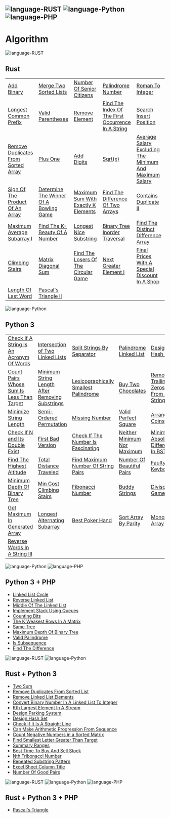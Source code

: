 ![language-RUST](https://img.shields.io/badge/%20-RUST-8d4004?style=for-the-badge&logo=RUST)
![language-Python](https://img.shields.io/badge/%20-Python-ffd43b?style=for-the-badge&logo=PYTHON)
![language-PHP](https://img.shields.io/badge/%20-PHP-acb1f9?style=for-the-badge&logo=PHP)
---

# Algorithm

![language-RUST](https://img.shields.io/badge/%20-RUST-8d4004?style=for-the-badge&logo=RUST)
## Rust

||||||
| :- | :- | :- | :- | :- |
|[Add Binary](AddBinary.md)|[Merge Two Sorted Lists](MergeTwoSortedLists.md)|[Number Of Senior Citizens](NumberOfSeniorCitizens.md)|[Palindrome Number](PalindromeNumber.md)|[Roman To Integer](RomanToInteger.md)|
|[Longest Common Prefix](LongestCommonPrefix.md)|[Valid Parentheses](ValidParentheses.md)|[Remove Element](RemoveElement.md)|[Find The Index Of The First Occurrence In A String](FindTheIndexOfTheFirstOccurrenceInAString.md)|[Search Insert Position](SearchInsertPosition.md)|
|[Remove Duplicates From Sorted Array](RemoveDuplicatesFromSortedArray.md)|[Plus One](PlusOne.md)|[Add Digits](AddDigits.md)|[Sqrt(x)](Sqrt(x).md)|[Average Salary Excluding The Minimum And Maximum Salary](AverageSalaryExcludingTheMinimumAndMaximumSalary.md)|
|[Sign Of The Product Of An Array](SignOfTheProductOfAnArray.md)|[Determine The Winner Of A Bowling Game](DetermineTheWinnerOfABowlingGame.md)|[Maximum Sum With Exactly K Elements](MaximumSumWithExactlyKElements.md)|[Find The Difference Of Two Arrays](FindTheDifferenceOfTwoArrays.md)|[Contains Duplicate II](ContainsDuplicateII.md)|
|[Maximum Average Subarray I](MaximumAverageSubarrayI.md)|[Find The K-Beauty Of A Number](FindTheKBeautyOfANumber.md)|[Longest Nice Substring](LongestNiceSubstring.md)|[Binary Tree Inorder Traversal](BinaryTreeInorderTraversal.md)|[Find The Distinct Difference Array](FindTheDistinctDifferenceArray.md)|
|[Climbing Stairs](ClimbingStairs.md)|[Matrix Diagonal Sum](MatrixDiagonalSum.md)|[Find The Losers Of The Circular Game](FindTheLosersOfTheCircularGame.md)|[Next Greater Element I](NextGreaterElementI.md)|[Final Prices With A Special Discount In A Shop](FinalPricesWithASpecialDiscountInAShop.md)|
|[Length Of Last Word](LengthOfLastWord.md)|[Pascal's Triangle II](PascalsTriangleII.md)||||

![language-Python](https://img.shields.io/badge/%20-Python-ffd43b?style=for-the-badge&logo=PYTHON)
## Python 3

||||||
| :- | :- | :- | :- | :- |
|[Check If A String Is An Acronym Of Words](CheckIfAStringIsAnAcronymOfWords.md)|[Intersection of Two Linked Lists](IntersectionOfTwoLinkedLists.md)|[Split Strings By Separator](SplitStringsBySeparator.md)|[Palindrome Linked List](PalindromeLinkedList.md)|[Design Hash Map](DesignHashMap.md)|
|[Count Pairs Whose Sum Is Less Than Target](CountPairsWhoseSumIsLessThanTarget.md)|[Minimum String Length After Removing Substrings](MinimumStringLengthAfterRemovingSubstrings.md)|[Lexicographically Smallest Palindrome](LexicographicallySmallestPalindrome.md)|[Buy Two Chocolates](BuyTwoChocolates.md)|[Remove Trailing Zeros From A String](RemoveTrailingZerosFromAString.md)|
|[Minimize String Length](MinimizeStringLength.md)|[Semi-Ordered Permutation](SemiOrderedPermutation.md)|[Missing Number](MissingNumber.md)|[Valid Perfect Square](ValidPerfectSquare.md)|[Arranging Coins](ArrangingCoins.md)|
|[Check If N and Its Double Exist](CheckIfNAndItsDoubleExist.md)|[First Bad Version](FirstBadVersion.md)|[Check If The Number Is Fascinating](CheckIfTheNumberIsFascinating.md)|[Neither Minimum Nor Maximum](NeitherMinimumNorMaximum.md)|[Minimum Absolute Difference In BST](MinimumAbsoluteDifferenceInBST.md)|
|[Find The Highest Altitude](FindTheHighestAltitude.md)|[Total Distance Traveled](TotalDistanceTraveled.md)|[Find Maximum Number Of String Pairs](FindMaximumNumberOfStringPairs.md)|[Number Of Beautiful Pairs](NumberOfBeautifulPairs.md)|[Faulty Keyboard](FaultyKeyboard.md)|
|[Minimum Depth Of Binary Tree](MinimumDepthOfBinaryTree.md)|[Min Cost Climbing Stairs](MinCostClimbingStairs.md)|[Fibonacci Number](FibonacciNumber.md)|[Buddy Strings](BuddyStrings.md)|[Divisor Game](DivisorGame.md)|
|[Get Maximum In Generated Array](GetMaximumInGeneratedArray.md)|[Longest Alternating Subarray](LongestAlternatingSubarray.md)|[Best Poker Hand](BestPokerHand.md)|[Sort Array By Parity](SortArrayByParity.md)|[Monotonic Array](MonotonicArray.md)|
|[Reverse Words In A String III](ReverseWordsInAStringIII.md)|||||

![language-Python](https://img.shields.io/badge/%20-Python-ffd43b?style=for-the-badge&logo=PYTHON)
![language-PHP](https://img.shields.io/badge/%20-PHP-acb1f9?style=for-the-badge&logo=PHP)
## Python 3 + PHP

- [Linked List Cycle](LinkedListCycle.md)
- [Reverse Linked List](ReverseLinkedList.md)
- [Middle Of The Linked List](MiddleOfTheLinkedList.md)
- [Implement Stack Using Queues](ImplementStackUsingQueues.md)
- [Counting Bits](CountingBits.md)
- [The K Weakest Rows In A Matrix](TheKWeakestRowsInAMatrix.md)
- [Same Tree](SameTree.md)
- [Maximum Depth Of Binary Tree](MaximumDepthOfBinaryTree.md)
- [Valid Palindrome](ValidPalindrome.md)
- [Is Subsequence](IsSubsequence.md)
- [Find The Difference](FindTheDifference.md)

![language-RUST](https://img.shields.io/badge/%20-RUST-8d4004?style=for-the-badge&logo=RUST)
![language-Python](https://img.shields.io/badge/%20-Python-ffd43b?style=for-the-badge&logo=PYTHON)
## Rust + Python 3

- [Two Sum](TwoSum.md)
- [Remove Duplicates From Sorted List](RemoveDuplicatesFromSortedList.md)
- [Remove Linked List Elements](RemoveLinkedListElements.md)
- [Convert Binary Number In A Linked List To Integer](ConvertBinaryNumberInALinkedListToInteger.md)
- [Kth Largest Element In A Stream](KthLargestElementInAStream.md)
- [Design Parking System](DesignParkingSystem.md)
- [Design Hash Set](DesignHashSet.md)
- [Check If It Is A Straight Line](CheckIfItIsAStraightLine.md)
- [Can Make Arithmetic Progression From Sequence](CanMakeArithmeticProgressionFromSequence.md)
- [Count Negative Numbers in a Sorted Matrix](CountNegativeNumbersInASortedMatrix.md)
- [Find Smallest Letter Greater Than Target](FindSmallestLetterGreaterThanTarget.md)
- [Summary Ranges](SummaryRanges.md)
- [Best Time To Buy And Sell Stock](BestTimeToBuyAndSellStock.md)
- [Nth Tribonacci Number](NthTribonacciNumber.md)
- [Repeated Substring Pattern](RepeatedSubstringPattern.md)
- [Excel Sheet Column Title](ExcelSheetColumnTitle.md)
- [Number Of Good Pairs](NumberOfGoodPairs.md)

![language-RUST](https://img.shields.io/badge/%20-RUST-8d4004?style=for-the-badge&logo=RUST)
![language-Python](https://img.shields.io/badge/%20-Python-ffd43b?style=for-the-badge&logo=PYTHON)
![language-PHP](https://img.shields.io/badge/%20-PHP-acb1f9?style=for-the-badge&logo=PHP)
## Rust + Python 3 + PHP

- [Pascal's Triangle](PascalsTriangle.md)
